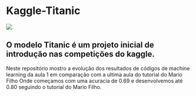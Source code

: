 # Kaggle-Titanic
<img src="https://www.dataquest.io/wp-content/uploads/2017/12/kaggle-fundamentals.png">

## O modelo Titanic é um projeto inicial de introdução nas competições do kaggle.

Neste repositório mostro a evolução dos resultados de códigos de machine learning da aula 1 em comparação com a ultima aula do tutorial do Mario Filho
Onde começamos com uma acuracia de 0.69 e desenvolvemos até  0.80 seguindo o tutorial do Mario Filho.
